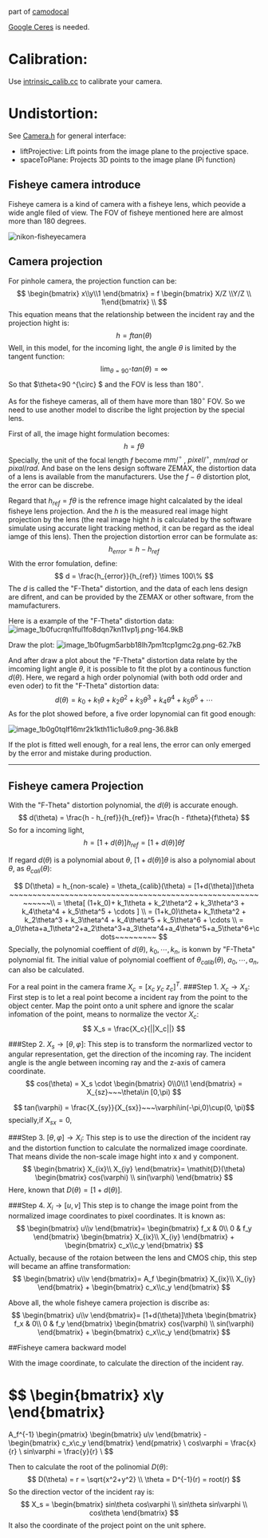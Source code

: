 part of [camodocal](https://github.com/hengli/camodocal)

[Google Ceres](http://ceres-solver.org) is needed.

# Calibration:

Use [intrinsic_calib.cc](https://github.com/dvorak0/camera_model/blob/master/src/intrinsic_calib.cc) to calibrate your camera.

# Undistortion:

See [Camera.h](https://github.com/dvorak0/camera_model/blob/master/include/camodocal/camera_models/Camera.h) for general interface: 

 - liftProjective: Lift points from the image plane to the projective space.
 - spaceToPlane: Projects 3D points to the image plane (Pi function)




## Fisheye camera introduce

Fisheye camera is a kind of camera with a fisheye lens, which peovide a wide angle filed of view. The FOV of fisheye mentioned here are almost more than 180 degrees.

![nikon-fisheyecamera][1]

## Camera projection

For pinhole camera, the projection function can be:
$$
\begin{bmatrix} x\\y\\1 \end{bmatrix} = f \begin{bmatrix} X/Z \\Y/Z \\ 1\end{bmatrix} \\
$$This equation means that the relationship between the incident ray and the projection hight is:
$$ h = f tan(\theta) $$
Well, in this model, for the incoming light, the angle $\theta$ is limited by the tangent function:
$$ \lim_{\theta = 90^{\circ}} tan(\theta) = \infty$$So that $\theta<90 ^{\circ} $ and the FOV is less than $180^{\circ}$.

As for the fisheye cameras, all of them have more than $180^{\circ}$ FOV. So we need to use another model to discribe the light projection by the special lens.

First of all, the image hight formulation becomes:
$$
h = f \theta
$$ Specially, the unit of the focal length $f$ become $mm/^{\circ}$ , $pixel/^{\circ}$, $mm/rad$ or $pixal/rad$. And base on the lens design software ZEMAX, the distortion data of a lens is available from the manufacturers. Use the $f-\theta$ distortion plot, the error can be discrebe.

Regard that $h_{ref} = f\theta$ is the refrence image hight calcalated by the ideal fisheye lens projection. And the $h$ is the measured real image hight projection by the lens (the real image hight $h$ is calculated by the software simulate using accurate light tracking method, it can be regard as the ideal iamge of this lens).
Then the projection distortion error can be formulate as:
$$
h_{error} = h - h_{ref}
$$
With the error fomulation, define:
$$
d = \frac{h_{error}}{h_{ref}} \times 100\%
$$
The $d$ is called the "F-Theta" distortion, and the data of each lens design are difrent, and can be provided by the ZEMAX or other software, from the mamufacturers.

Here is a example of the "F-Theta" distortion data:
![image_1b0fucrqn1ful1fo8dqn7kn11vp1j.png-164.9kB][2]

Draw the plot:
![image_1b0fugm5arbb18lh7pm1tcp1gmc2g.png-62.7kB][3]

And after draw a plot about the "F-Theta" distortion data relate by the imcoming light angle $\theta$, it is possible to fit the plot by a continous function $d(\theta)$.
Here, we regard a high order polynomial (with both odd order and even oder) to fit the "F-Theta" distortion data:
$$
d(\theta) = k_0+ k_1\theta + k_2\theta^2 + k_3\theta^3 + k_4\theta^4 + k_5\theta^5 + \cdots
$$
As for the plot showed before, a five order lopynomial can fit good enough:

![image_1b0g0tqlf16mr2k1kth11ic1u8o9.png-36.8kB][4]

If the plot is fitted well enough, for a real lens, the error can only emerged by the error and mistake during production.

---

## Fisheye camera Projection

With the "F-Theta" distortion polynomial, the $d(\theta)$ is accurate enough.
$$
d(\theta) = \frac{h - h_{ref}}{h_{ref}}= \frac{h - f\theta}{f\theta} $$
So for a incoming light,
$$
h = [1+d(\theta)]h_{ref} = [1+d(\theta)]\theta f $$

If regard $d(\theta)$ is a polynomial about $\theta$, $[1+d(\theta)]\theta$ is also a polynomial about $\theta$, as $\theta_{cali}(\theta)$:

$$
D(\theta) = h_{non-scale} = \theta_{calib}(\theta) = [1+d(\theta)]\theta ~~~~~~~~~~~~~~~~~~~~~~~~~~~~~~~~~~~~~~~~~~~~~~~~~~~~~~~~~~~~\\
= \theta[ (1+k_0)+ k_1\theta + k_2\theta^2 + k_3\theta^3 + k_4\theta^4 + k_5\theta^5 + \cdots ] \\
= (1+k_0)\theta+ k_1\theta^2 + k_2\theta^3 + k_3\theta^4 + k_4\theta^5 + k_5\theta^6 + \cdots \\
= a_0\theta+a_1\theta^2+a_2\theta^3+a_3\theta^4+a_4\theta^5+a_5\theta^6+\cdots~~~~~~~~~
$$
Specially, the polynomial coeffient of $d(\theta)$, $k_0,\cdots, k_n$, is konwn by "F-Theta" polynomial fit. The initial value of polynomial coeffient of $\theta_{calib}(\theta)$, $a_0,\cdots, a_n$, can also be calculated.

For a real point in the camera frame $X_c =[x_c~y_c~z_c]^T$.
###Step 1. $X_c\rightarrow X_s$:
First step is to let a real point become a incident ray from the point to the object center. Map the point onto a unit sphere and ignore the scalar infomation of the point, means to normalize the vector $X_c$:
$$ X_s = \frac{X_c}{||X_c||} $$ 

###Step 2. $X_s\rightarrow [\theta,\varphi]$:
This step is to transform the normarlized vector to angular representation, get the direction of the incoming ray.
The incident angle is the angle between incoming ray and the z-axis of camera coordinate.
$$
cos(\theta) = X_s \cdot
\begin{bmatrix}
0\\0\\1
\end{bmatrix} = X_{sz}~~~\theta\in [0,\pi)
$$

$$
tan(\varphi) = \frac{X_{sy}}{X_{sx}}~~~\varphi\in(-\pi,0)\cup(0, \pi)$$
specially,if $X_{sx}=0$,  


###Step 3. $[\theta,\varphi]\rightarrow X_i$:
This step is to use the direction of the incident ray and the distortion function to calculate the normalized image coordinate. That means divide the non-scale image hight into x and y component.
$$ \begin{bmatrix}
X_{ix}\\
X_{iy}
\end{bmatrix}=
\mathit{D}(\theta)
\begin{bmatrix}
cos(\varphi) \\ sin(\varphi)
\end{bmatrix}
$$Here, known that $D(\theta)=[1+d(\theta)].$

###Step 4. $X_i\rightarrow [u,v]$
This step is to change the image point from the normalized image coordinates to pixel coordinates. It is known as:
$$
\begin{bmatrix}
u\\v 
\end{bmatrix}=
\begin{bmatrix}
f_x & 0\\
0 & f_y
\end{bmatrix}
\begin{bmatrix}
X_{ix}\\
X_{iy}
\end{bmatrix} +
\begin{bmatrix}
c_x\\c_y 
\end{bmatrix}
$$ Actually, because of the rotaion between the lens and CMOS chip, this step will became an affine transformation:
$$
\begin{bmatrix}
u\\v 
\end{bmatrix}=
A_f
\begin{bmatrix}
X_{ix}\\
X_{iy}
\end{bmatrix} +
\begin{bmatrix}
c_x\\c_y 
\end{bmatrix}
$$

Above all, the whole fisheye camera projection is discribe as:
$$
\begin{bmatrix}
u\\v 
\end{bmatrix}=
[1+d(\theta)]\theta
\begin{bmatrix}
f_x & 0\\
0 & f_y
\end{bmatrix}
\begin{bmatrix}
cos(\varphi) \\ sin(\varphi)
\end{bmatrix} +
\begin{bmatrix}
c_x\\c_y
\end{bmatrix}
$$

##Fisheye camera backward model

With the image coordinate, to calculate the direction of the incident ray.

$$
\begin{bmatrix}
x\\y \end{bmatrix}
=
A_f^{-1}
\begin{pmatrix}
\begin{bmatrix}
u\\v \end{bmatrix} -
\begin{bmatrix}
c_x\\c_y \end{bmatrix}
\end{pmatrix} \\
cos\varphi = \frac{x}{r} \\
sin\varphi = \frac{y}{r} \\
$$

Then to calculate the root of the polinomial $D(\theta)$:
$$ D(\theta) = r = \sqrt{x^2+y^2} \\
 \theta = D^{-1}(r) = root(r) $$
So the direction vector of the incident ray is:
$$
X_s = \begin{bmatrix}
sin\theta cos\varphi \\
sin\theta sin\varphi \\
cos\theta
\end{bmatrix}
$$  It also the coordinate of the project point on the unit sphere.
 
 
 

  [1]: http://www.pierretoscani.com/images/echo_fisheyes/Figure-18.jpg
  [2]: http://static.zybuluo.com/gaowenliang/t04cyfsxc10qz4576imjr1ik/image_1b0fucrqn1ful1fo8dqn7kn11vp1j.png
  [3]: http://static.zybuluo.com/gaowenliang/pm7tvvpidw26cnfz3b1kc8b5/image_1b0fugm5arbb18lh7pm1tcp1gmc2g.png
  [4]: http://static.zybuluo.com/gaowenliang/7rr5d2ple1nj4tnn0hh02j38/image_1b0g0tqlf16mr2k1kth11ic1u8o9.png
